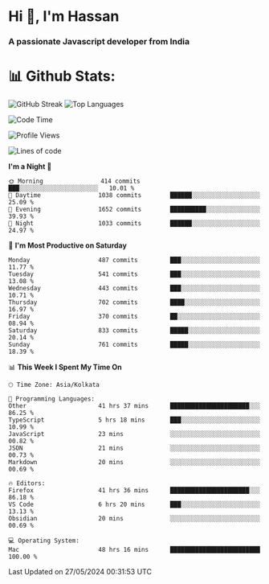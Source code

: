 # Hi 👋, I'm Hassan
### A passionate Javascript developer from India


# 📊 Github Stats:
![GitHub Streak](https://github-readme-streak-stats.herokuapp.com/?user=codeblooded47&theme=dracula&hide_border=false)
![Top Languages](https://github-readme-stats.vercel.app/api/top-langs/?username=codeblooded47&layout=compact&theme=dracula)



<!--START_SECTION:waka-->
![Code Time](http://img.shields.io/badge/Code%20Time-704%20hrs%204%20mins-blue)

![Profile Views](http://img.shields.io/badge/Profile%20Views-1-blue)

![Lines of code](https://img.shields.io/badge/From%20Hello%20World%20I%27ve%20Written-23.5%20million%20lines%20of%20code-blue)

**I'm a Night 🦉** 

```text
🌞 Morning                414 commits         ███░░░░░░░░░░░░░░░░░░░░░░   10.01 % 
🌆 Daytime                1038 commits        ██████░░░░░░░░░░░░░░░░░░░   25.09 % 
🌃 Evening                1652 commits        ██████████░░░░░░░░░░░░░░░   39.93 % 
🌙 Night                  1033 commits        ██████░░░░░░░░░░░░░░░░░░░   24.97 % 
```
📅 **I'm Most Productive on Saturday** 

```text
Monday                   487 commits         ███░░░░░░░░░░░░░░░░░░░░░░   11.77 % 
Tuesday                  541 commits         ███░░░░░░░░░░░░░░░░░░░░░░   13.08 % 
Wednesday                443 commits         ███░░░░░░░░░░░░░░░░░░░░░░   10.71 % 
Thursday                 702 commits         ████░░░░░░░░░░░░░░░░░░░░░   16.97 % 
Friday                   370 commits         ██░░░░░░░░░░░░░░░░░░░░░░░   08.94 % 
Saturday                 833 commits         █████░░░░░░░░░░░░░░░░░░░░   20.14 % 
Sunday                   761 commits         █████░░░░░░░░░░░░░░░░░░░░   18.39 % 
```


📊 **This Week I Spent My Time On** 

```text
🕑︎ Time Zone: Asia/Kolkata

💬 Programming Languages: 
Other                    41 hrs 37 mins      ██████████████████████░░░   86.25 % 
TypeScript               5 hrs 18 mins       ███░░░░░░░░░░░░░░░░░░░░░░   10.99 % 
JavaScript               23 mins             ░░░░░░░░░░░░░░░░░░░░░░░░░   00.82 % 
JSON                     21 mins             ░░░░░░░░░░░░░░░░░░░░░░░░░   00.73 % 
Markdown                 20 mins             ░░░░░░░░░░░░░░░░░░░░░░░░░   00.69 % 

🔥 Editors: 
Firefox                  41 hrs 36 mins      ██████████████████████░░░   86.18 % 
VS Code                  6 hrs 20 mins       ███░░░░░░░░░░░░░░░░░░░░░░   13.13 % 
Obsidian                 20 mins             ░░░░░░░░░░░░░░░░░░░░░░░░░   00.69 % 

💻 Operating System: 
Mac                      48 hrs 16 mins      █████████████████████████   100.00 % 
```


 Last Updated on 27/05/2024 00:31:53 UTC
<!--END_SECTION:waka-->

